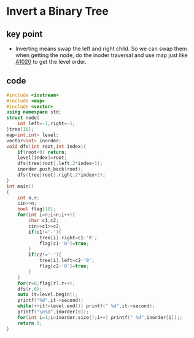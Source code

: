 # Invert a Binary Tree
## key point
* Inverting means swap the left and right child. So we can swap them when getting the node, do the inoder traversal and use map just like [A1020](A1020.md) to get the level order.
## code
```cpp
#include <iostream>
#include <map>
#include <vector>
using namespace std;
struct node{
    int left=-1,right=-1;
}tree[10];
map<int,int> level;
vector<int> inorder;
void dfs(int root,int index){
    if(root<0) return;
    level[index]=root;
    dfs(tree[root].left,2*index+1);
    inorder.push_back(root);
    dfs(tree[root].right,2*index+2);
}
int main()
{
    int n,r;
    cin>>n;
    bool flag[10];
    for(int i=0;i<n;i++){
        char c1,c2;
        cin>>c1>>c2;
        if(c1!='-'){
            tree[i].right=c1-'0';
            flag[c1-'0']=true;
        }
        if(c2!='-'){
            tree[i].left=c2-'0';
            flag[c2-'0']=true;
        }
    }
    for(r=0;flag[r];r++);
    dfs(r,0);
    auto it=level.begin();
    printf("%d",it->second);
    while(++it!=level.end()) printf(" %d",it->second);
    printf("\n%d",inorder[0]);
    for(int i=1;i<inorder.size();i++) printf(" %d",inorder[i]);;
    return 0;
}
```